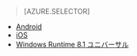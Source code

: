 > [AZURE.SELECTOR]
- [Android](../articles/notification-hubs/notification-hubs-aspnet-backend-gcm-android-push-to-user-google-notification.md)
- [iOS](../articles/notification-hubs/notification-hubs-aspnet-backend-ios-apple-apns-notification.md)
- [Windows Runtime 8.1 ユニバーサル](../articles/notification-hubs/notification-hubs-aspnet-backend-windows-dotnet-wns-notification.md)

<!---HONumber=AcomDC_0907_2016-->